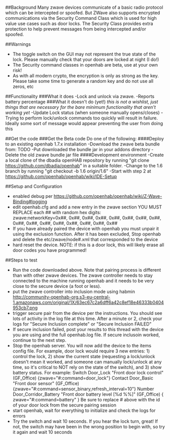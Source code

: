 ##Background
Many zwave devices communicate of a basic radio protocol which can be intercepted or spoofed.  But ZWave also supports encrypted communications via the Security Command Class which is used for high value use cases such as door locks.  The Security Class provides extra protection to help prevent messages from being intercepted and/or spoofed.

##Warnings
- The toggle switch on the GUI may not represent the true state of the lock.  Please manually check that your doors are locked at night (I do!)
- The Security command classes in openhab are beta, use at your own risk!
- As with all modern crypto, the encryption is only as strong as the key.  Please take some time to generate a random key and do not use all zeros, etc

##Functionality
###What it does
-Lock and unlock via zwave. 
-Reports battery percentage
###What it doesn't do (yet!)  *this is not a wishlist, just things that are necessary for the bare minimum functionality that aren't working yet*
-Update Lock status (when someone manually opens/closes)
-Trying to perform lock/unlock commands too quickly will result in failure.  Ideally some sort of message would appear preventing the user from doing this

##Get the code
###Get the Beta code
Do one of the following:
####Deploy to an existing openhab 1.7.x installation
-Download the zwave beta bundle from: TODO
-Put downloaded the bundle jar in your addons directory
-Delete the old zwave bundle jar file
####Development environment
-Create a local clone of the dbadia openHAB repository by running "git clone https://github.com/dbadia/openhab" in a suitable folder.
-Change to the 1.6 branch by running "git checkout -b 1.6 origin/1.6"
-Start with step 2 at https://github.com/openhab/openhab/wiki/IDE-Setup 

##Setup and Configuration
- enabled debug per https://github.com/openhab/openhab/wiki/Z-Wave-Binding#logging
- edit openhab.cfg and add a new entry in the zwave section YOU MUST REPLACE each ## with random hex digits:  
zwave:networkKey=0x##, 0x##, 0x##, 0x##, 0x##, 0x##, 0x##, 0x##, 0x##, 0x##, 0x##, 0x##, 0x##, 0x##, 0x##, 0x##
- If you have already paired the device with openhab you must unpair it using the exclusion function.  After it has been excluded, Stop openhab and delete the etc/zwave/node#.xml that corresponded to the device
- hard reset the device.  NOTE: if this is a door lock, this will likely erase all door codes you have programmed!

##Steps to test
- Run the code downloaded above.  Note that pairing process is different than with other zwave devices.  The zwave controller needs to stay connected to the machine running openhab and it needs to be very close to the secure device (a foot or less).
- put the zwave controller into inclusion mode using habmin http://community-openhab-org.s3-eu-central-1.amazonaws.com/original/1X/63ec67c2a6dff6a42c8ef18e46333b0404953cb7.png
- trigger secure pair from the device per the instructions.  You should see lots of activity in the log file at this time.  After a minute or 2, check your logs for "Secure Inclusion complete" or "Secure Inclusion FAILED"
- If secure inclusion failed, post your results to this thread with the device you are using and the full openhab.log file.  If secure inclusoin worked, continue to the next step.
- Stop the openhab server.  You will now add the device to the items config file.  For example, door lock would require 3 new entries: 1) control the lock, 2) show the current state (requesting a lock/unlock doesn't mean it worked, and someone can manually lock/unlock at any time, so it's critical to NOT rely on the state of the switch), and 3) show battery status. For example: 
Switch Door_Lock "Front door lock control" (GF_Office) {zwave="#:command=door_lock"}
Contact Door_Basic "Front door sensor" (GF_Office) {zwave="#:command=sensor_binary,refresh_interval=10"} 
Number Door_Corridor_Battery "Front door  battery level [%d %%]" (GF_Office) { zwave="#:command=battery" }
Be sure to replace # above with the id of your door lock from the secure pairing session
- start openhab, wait for everything to initialize and check the logs for errors
- Try the switch and wait 10 seconds.  If you hear the lock turn, great!  If not, the switch may have been in the wrong position to begin with, so try it again and wait 10 seconds
